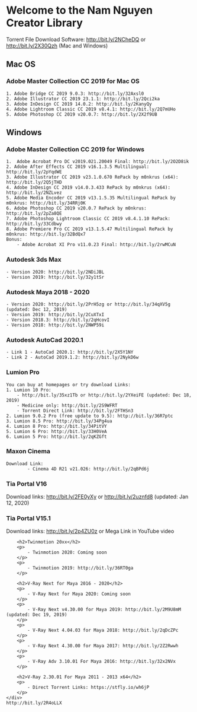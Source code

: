 # Welcome to the Nam Nguyen Creator Library
    
Torrent File Download Software: http://bit.ly/2NCheDQ or http://bit.ly/2X30Qzh (Mac and Windows)

## Mac OS
### Adobe Master Collection CC 2019 for Mac OS
	1. Adobe Bridge CC 2019 9.0.3: http://bit.ly/32Axsl0
	2. Adobe Illustrator CC 2019 23.1.1: http://bit.ly/2Qci2ka
	3. Adobe InDesign CC 2019 14.0.2: http://bit.ly/2KanyQy
	4. Adobe Lightroom Classic CC 2019 v8.4.1: http://bit.ly/2Q7mUHo
	5. Adobe Photoshop CC 2019 v20.0.7: http://bit.ly/2X2f9UB
	
## Windows
### Adobe Master Collection CC 2019 for Windows
	1.  Adobe Acrobat Pro DC v2019.021.20049 Final: http://bit.ly/2O2D8ik
	2. Adobe After Effects CC 2019 v16.1.3.5 Multilingual: http://bit.ly/2pYqdWE
	3. Adobe Illustrator CC 2019 v23.1.0.670 RePack by m0nkrus (x64): http://bit.ly/2Q5jTHD
	4. Adobe InDesign CC 2019 v14.0.3.433 RePack by m0nkrus (x64): http://bit.ly/2NZLvez
	5. Adobe Media Encoder CC 2019 v13.1.5.35 Multilingual RePack by m0nkrus: http://bit.ly/34RRj0K
	6. Adobe Photoshop CC 2019 v20.0.7 RePack by m0nkrus: http://bit.ly/2pZa8QE
	7. Adobe Photoshop Lightroom Classic CC 2019 v8.4.1.10 RePack: http://bit.ly/33Cdbwy
	8. Adobe Premiere Pro CC 2019 v13.1.5.47 Multilingual RePack by m0nkrus: http://bit.ly/32BdQx7 
	Bonus:  
	    - Adobe Acrobat XI Pro v11.0.23 Final: http://bit.ly/2rwMCuN
		
### Autodesk 3ds Max
	- Version 2020: http://bit.ly/2NDiJBL 
	- Version 2019: http://bit.ly/32y1tSr
	
### Autodesk Maya 2018 - 2020
    - Version 2020: http://bit.ly/2PrH5zg or http://bit.ly/34qXV5g (updated: Dec 12, 2019)
    - Version 2019: http://bit.ly/2CuXTxI
    - Version 2018.3: http://bit.ly/2qHcovI
    - Version 2018: http://bit.ly/2NWP59i

### Autodesk AutoCad 2020.1
    - Link 1 - AutoCad 2020.1: http://bit.ly/2X5Y1NY
    - Link 2 - AutoCad 2019.1.2: http://bit.ly/2NykD6w

### Lumion Pro
    You can buy at homepages or try download Links:
    1. Lumion 10 Pro:  
        - http://bit.ly/35xz1Tb or http://bit.ly/2YXeiFE (updated: Dec 18, 2019) 
        - Medicine only: http://bit.ly/2S9WFRT 
        - Torrent Direct Link: http://bit.ly/2FTHSn3
    2. Lumion 9.0.2 Pro (free update to 9.5): http://bit.ly/36R7ptc
    3. Lumion 8.5 Pro: http://bit.ly/34Pg4ua
    4. Lumion 8 Pro: http://bit.ly/34PitVY
	5. Lumion 6 Pro: http://bit.ly/33H0VeA
	6. Lumion 5 Pro: http://bit.ly/2qKZGft

### Maxon Cinema
    Download Link: 
            - Cinema 4D R21 v21.026: http://bit.ly/2qBPd6j
        
### Tia Portal V16
Download links: http://bit.ly/2FE0yXy or http://bit.ly/2uznfd8 (updated: Jan 12, 2020)
		
### Tia Portal V15.1
Download links: http://bit.ly/2p4ZU0z or Mega Link in YouTube video
        
        <h2>Twinmotion 20xx</h2>
        <p>
            - Twinmotion 2020: Coming soon
        </p>
        <p>
            - Twinmotion 2019: http://bit.ly/36RT0ga 
        </p>
        
        <h2>V-Ray Next for Maya 2016 - 2020</h2>
        <p>
            - V-Ray Next for Maya 2020: Coming soon
        </p>
        <p>
            - V-Ray Next v4.30.00 for Maya 2019: http://bit.ly/2M9U8mM (updated: Dec 19, 2019)
        </p>
        <p>
            - V-Ray Next 4.04.03 for Maya 2018: http://bit.ly/2qDcZPc
        </p>
        <p>
            - V-Ray Next 4.30.00 for Maya 2017: http://bit.ly/2Z2Rwwh
        </p>
        <p>
            - V-Ray Adv 3.10.01 For Maya 2016: http://bit.ly/32x2NVx 
        </p>
        
        <h2>V-Ray 2.30.01 For Maya 2011 - 2013 x64</h2>
        <p>
            - Direct Torrent Links: https://stfly.io/wh6jP
        </p>
    </div>
    http://bit.ly/2R4oLLX

